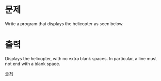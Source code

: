 # 문제

Write a program that displays the helicopter as seen below.

# 출력

Displays the helicopter, with no extra blank spaces. In particular, a line must not end with a blank space.

[출처](https://www.acmicpc.net/problem/14337)
